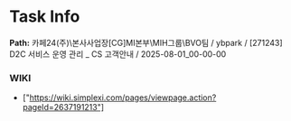 # Task Info

**Path:** 카페24(주)\본사사업장\[CG]MI본부\MIH그룹\BVO팀 / ybpark / [271243] D2C 서비스 운영 관리 _ CS 고객안내 / 2025-08-01_00-00-00

### WIKI
- ["https://wiki.simplexi.com/pages/viewpage.action?pageId=2637191213"]


